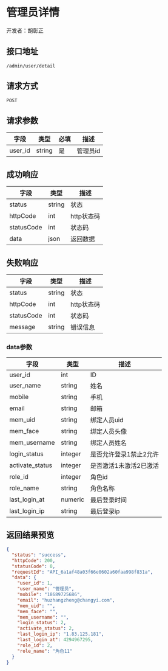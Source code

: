 # 管理员详情

开发者：胡彰正

## 接口地址

`/admin/user/detail`

## 请求方式

`POST`

## 请求参数

| 字段 | 类型   | 必填 | 描述     |
| ---- | ------ | ---- | -------- |
| user_id   | string    | 是  | 管理员id   |

## 成功响应

| 字段       | 类型    | 描述        |
| ---------- | ------- | ----------- |
| status    | string  | 状态    |
| httpCode     | int  | http状态码    |
| statusCode | int  | 状态码 |
| data  | json  | 返回数据      |

## 失败响应

| 字段       | 类型    | 描述        |
| ---------- | ------- | ----------- |
| status    | string  | 状态    |
| httpCode     | int  | http状态码    |
| statusCode | int  | 状态码 |
| message  | string  | 错误信息      |

### data参数

| 字段 | 类型 | 描述 |
| --- | --- | --- |
| user_id | int | ID |
| user_name | string | 姓名 |
| mobile | string | 手机 |
| email | string | 邮箱 |
| mem_uid | string | 绑定人员uid |
| mem_face | string | 绑定人员头像 |
| mem_username | string | 绑定人员姓名 |
| login_status | integer | 是否允许登录1禁止2允许 |
| activate_status | integer |  是否激活1未激活2已激活 |
| role_id | integer | 角色id |
| role_name | string | 角色名称 |
| last_login_at | numeric |  最后登录时间 |
| last_login_ip | string | 最后登录ip |

## 返回结果预览

```json
{
  "status": "success",
  "httpCode": 200,
  "statusCode": 0,
  "requestId": "API_6a1af48a03f66e0602a60faa998f831a",
  "data": {
    "user_id": 1,
    "user_name": "管理员",
    "mobile": "18689725686",
    "email": "huzhangzheng@changyi.com",
    "mem_uid": "",
    "mem_face": "",
    "mem_username": "",
    "login_status": 2,
    "activate_status": 2,
    "last_login_ip": "1.83.125.181",
    "last_login_at": 4294967295,
    "role_id": 2,
    "role_name": "角色11"
  }
}
```